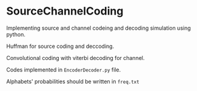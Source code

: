 # SourceChannelCoding
Implementing source and channel codeing and decoding simulation using python.

Huffman for source coding and deccoding.

Convolutional coding with viterbi decoding for channel.

Codes implemented in `EncoderDecoder.py` file.

Alphabets' probabilities should be written in `freq.txt`
